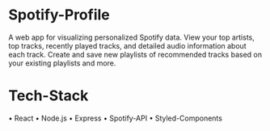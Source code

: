# Spotify-Profile

A web app for visualizing personalized Spotify data. View your top artists, top tracks, recently played tracks, and detailed audio information about each track. Create and save new playlists of recommended tracks based on your existing playlists and more.

# Tech-Stack
• React
• Node.js
• Express
• Spotify-API
• Styled-Components
